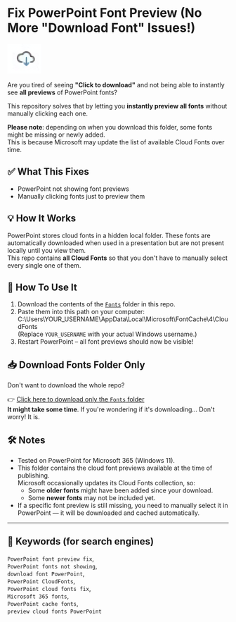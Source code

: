 # Fix PowerPoint Font Preview (No More "Download Font" Issues!)  

![PowerPoint font preview issue](assets/preview.png)  

Are you tired of seeing **"Click to download"** and not being able to instantly see **all previews** of PowerPoint fonts?  

This repository solves that by letting you **instantly preview all fonts** without manually clicking each one.  

**Please note**: depending on when you download this folder, some fonts might be missing or newly added.  
This is because Microsoft may update the list of available Cloud Fonts over time.  

## ✅ What This Fixes

- PowerPoint not showing font previews  
- Manually clicking fonts just to preview them  

## 💡 How It Works

PowerPoint stores cloud fonts in a hidden local folder. These fonts are automatically downloaded when used in a presentation but are not present locally until you view them.  
This repo contains **all Cloud Fonts** so that you don't have to manually select every single one of them.  

## 📁 How To Use It

1. Download the contents of the [`Fonts`](./Fonts) folder in this repo.  
2. Paste them into this path on your computer:  
   C:\Users\YOUR_USERNAME\AppData\Local\Microsoft\FontCache\4\CloudFonts  
   (Replace `YOUR_USERNAME` with your actual Windows username.)  
3. Restart PowerPoint – all font previews should now be visible!  

## 📥 Download Fonts Folder Only  

Don't want to download the whole repo?  

👉 [Click here to download only the `Fonts` folder](https://download-directory.github.io/?url=https://github.com/LeoAlb208/PowerPoint-Font-Preview-Fix/tree/main/Fonts)  
**It might take some time**. If you're wondering if it's downloading... Don't worry! It is.  

## 🛠️ Notes  

- Tested on PowerPoint for Microsoft 365 (Windows 11).  
- This folder contains the cloud font previews available at the time of publishing.  
  Microsoft occasionally updates its Cloud Fonts collection, so:  
  - Some **older fonts** might have been added since your download.  
  - Some **newer fonts** may not be included yet.  
- If a specific font preview is still missing, you need to manually select it in PowerPoint — it will be downloaded and cached automatically.  

---

## 🔗 Keywords (for search engines)  

`PowerPoint font preview fix`,  
`PowerPoint fonts not showing`,  
`download font PowerPoint`,  
`PowerPoint CloudFonts`,  
`PowerPoint cloud fonts fix`,  
`Microsoft 365 fonts`,  
`PowerPoint cache fonts`,  
`preview cloud fonts PowerPoint`
